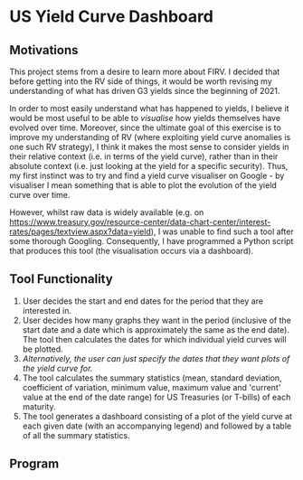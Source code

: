 # US Yield Curve Dashboard

## Motivations
This project stems from a desire to learn more about FIRV. I decided that before getting into the RV side of things, it would be worth revising my understanding of what has driven G3 yields since the beginning of 2021.

In order to most easily understand what has happened to yields, I believe it would be most useful to be able to _visualise_ how yields themselves have evolved over time. Moreover, since the ultimate goal of this exercise is to improve my understanding of RV (where exploiting yield curve anomalies is one such RV strategy), I think it makes the most sense to consider yields in their relative context (i.e. in terms of the yield curve), rather than in their absolute context (i.e. just looking at the yield for a specific security). Thus, my first instinct was to try and find a yield curve visualiser on Google - by visualiser I mean something that is able to plot the evolution of the yield curve over time.

However, whilst raw data is widely available (e.g. on https://www.treasury.gov/resource-center/data-chart-center/interest-rates/pages/textview.aspx?data=yield), I was unable to find such a tool after some thorough Googling. Consequently, I have programmed a Python script that produces this tool (the visualisation occurs via a dashboard).

## Tool Functionality
1) User decides the start and end dates for the period that they are interested in.
2) User decides how many graphs they want in the period (inclusive of the start date and a date which is approximately the same as the end date). The tool then calculates the dates for which individual yield curves will be plotted.
3) *Alternatively, the user can just specify the dates that they want plots of the yield curve for.*
4) The tool calculates the summary statistics (mean, standard deviation, coefficient of variation, minimum value, maximum value and 'current' value at the end of the date range) for US Treasuries (or T-bills) of each maturity.
5) The tool generates a dashboard consisting of a plot of the yield curve at each given date (with an accompanying legend) and followed by a table of all the summary statistics.

## Program

